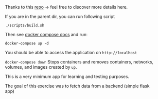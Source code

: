 Thanks to this [repo](https://github.com/tiangolo/flask-frontend-docker) -> feel free to discover more details here.

If you are in the parent dir, you can run following script

`./scripts/build.sh`

Then see [docker compose docs](https://docs.docker.com/compose/) and run:

`docker-compose up -d`

You should be able to access the application on `http://localhost`

`docker-compose down` Stops containers and removes containers, networks, volumes, and images created by `up`.

This is a very minimum app for learning and testing purposes. 

The goal of this exercise was to fetch data from a backend (simple flask app)